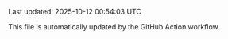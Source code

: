 Last updated: 2025-10-12 00:54:03 UTC

This file is automatically updated by the GitHub Action workflow.
